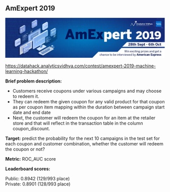 ## AmExpert 2019
![img](https://github.com/vchulski/AmExpert_2019/blob/master/img/banner.jpg)

https://datahack.analyticsvidhya.com/contest/amexpert-2019-machine-learning-hackathon/

**Brief problem description:** 

 - Customers receive coupons under various campaigns and may choose to redeem it.
 - They can redeem the given coupon for any valid product for that coupon as per coupon item mapping within the duration between campaign start date and end date
 - Next, the customer will redeem the coupon for an item at the retailer store and that will reflect in the transaction table in the column coupon_discount.

**Target:** predict the probability for the next 10 campaigns in the test set for each coupon and customer combination, whether the customer will redeem the coupon or not?

**Metric:** ROC_AUC score

**Leaderboard scores:**

Public: 0.8942 (129/993 place) <br>
Private: 0.8901 (128/993 place) <br>



